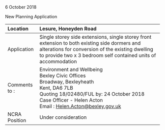 6 October 2018

New Planning Application

| Location          | Lesure, Honeyden Road                                                                                                                                                                                                                                |
| :---------------- | :--------------------------------------------------------------------------------------------------------------------------------------------------------------------------------------------------------------------------------------------------- |
| Application       | Single storey side extensions, single storey front extension to both existing side dormers and alterations for conversion of the existing dwelling to provide two x 3 bedroom self contained units of accommodation                                  |
| Comments <br>to : | Environment and Wellbeing <br>Bexley Civic Offices <br>Broadway, Bexleyheath <br>Kent, DA6 7LB <br>Quoting 18/02480/FUL by: 24 October 2018 <br>Case Officer - Helen Acton <br>Email : [Helen.Acton@bexley.gov.uk](mailto:Helen.Acton@bexley.gov.uk) |
| NCRA Position     | Under consideration                                                                                                                                                                                                                                  |
